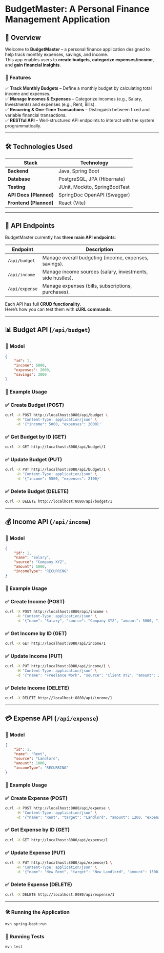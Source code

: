 # **BudgetMaster: A Personal Finance Management Application**

## **📌 Overview**
Welcome to **BudgetMaster** – a personal finance application designed to help track monthly expenses, savings, and income.  
This app enables users to **create budgets**, **categorize expenses/income**, and **gain financial insights**.  

### **🚀 Features**
✅ **Track Monthly Budgets** – Define a monthly budget by calculating total income and expenses.  
✅ **Manage Incomes & Expenses** – Categorize incomes (e.g., Salary, Investments) and expenses (e.g., Rent, Bills).  
✅ **Recurring & One-Time Transactions** – Distinguish between fixed and variable financial transactions.  
✅ **RESTful API** – Well-structured API endpoints to interact with the system programmatically.  

---

## **🛠️ Technologies Used**
| Stack | Technology |
|--------|----------------|
| **Backend** | Java, Spring Boot |
| **Database** | PostgreSQL, JPA (Hibernate) |
| **Testing** | JUnit, Mockito, SpringBootTest |
| **API Docs (Planned)** | SpringDoc OpenAPI (Swagger) |
| **Frontend (Planned)** | React (Vite) |

---

## **📡 API Endpoints**
BudgetMaster currently has **three main API endpoints**:  

| Endpoint | Description |
|----------|-------------|
| `/api/budget` | Manage overall budgeting (income, expenses, savings). |
| `/api/income` | Manage income sources (salary, investments, side hustles). |
| `/api/expense` | Manage expenses (bills, subscriptions, purchases). |

Each API has full **CRUD functionality**.  
Here’s how you can test them with **cURL commands**.

---

## **📊 Budget API (`/api/budget`)**
### **📌 Model**
```json
{
    "id": 1,
    "income": 5000,
    "expenses": 2000,
    "savings": 3000
}
```

### **📌 Example Usage**
### **✅ Create Budget (POST)**
```bash
curl -X POST http://localhost:8080/api/budget \
     -H "Content-Type: application/json" \
     -d '{"income": 5000, "expenses": 2000}'
```
### **✅ Get Budget by ID (GET)**
```bash
curl -X GET http://localhost:8080/api/budget/1
```
### **✅ Update Budget (PUT)**
```bash
curl -X PUT http://localhost:8080/api/budget/1 \
     -H "Content-Type: application/json" \
     -d '{"income": 5500, "expenses": 2100}'
```
### **✅ Delete Budget (DELETE)**
```bash
curl -X DELETE http://localhost:8080/api/budget/1
```

---

## **💰 Income API (`/api/income`)**
### **📌 Model**
```json
{
    "id": 1,
    "name": "Salary",
    "source": "Company XYZ",
    "amount": 5000,
    "incomeType": "RECURRING"
}
```

### **📌 Example Usage**
### **✅ Create Income (POST)**
```bash
curl -X POST http://localhost:8080/api/income \
     -H "Content-Type: application/json" \
     -d '{"name": "Salary", "source": "Company XYZ", "amount": 5000, "incomeType": "RECURRING"}'
```
### **✅ Get Income by ID (GET)**
```bash
curl -X GET http://localhost:8080/api/income/1
```
### **✅ Update Income (PUT)**
```bash
curl -X PUT http://localhost:8080/api/income/1 \
     -H "Content-Type: application/json" \
     -d '{"name": "Freelance Work", "source": "Client XYZ", "amount": 2000, "incomeType": "ONE_TIME"}'
```
### **✅ Delete Income (DELETE)**
```bash
curl -X DELETE http://localhost:8080/api/income/1
```

---

## **💳 Expense API (`/api/expense`)**
### **📌 Model**
```json
{
    "id": 1,
    "name": "Rent",
    "source": "Landlord",
    "amount": 1000,
    "incomeType": "RECURRING"
}
```

### **📌 Example Usage**
### **✅ Create Expense (POST)**
```bash
curl -X POST http://localhost:8080/api/expense \
     -H "Content-Type: application/json" \
     -d '{"name": "Rent", "target": "Landlord", "amount": 1200, "expenseType": "RECURRING"}'
```
### **✅ Get Expense by ID (GET)**
```bash
curl -X GET http://localhost:8080/api/expense/1
```
### **✅ Update Expense (PUT)**
```bash
curl -X PUT http://localhost:8080/api/expense/1 \
     -H "Content-Type: application/json" \
     -d '{"name": "New Rent", "target": "New Landlord", "amount": 1500, "expenseType": "RECURRING"}'
```
### **✅ Delete Expense (DELETE)**
```bash
curl -X DELETE http://localhost:8080/api/expense/1
```

---

### **🛠️ Running the Application**
```bash
mvn spring-boot:run
```

### **🧪 Running Tests**
```bash
mvn test
```